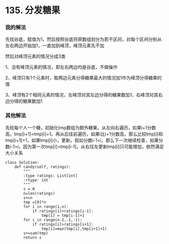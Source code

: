 # 135. 分发糖果

### 我的解法

先找谷底，赋值为1，然后按照谷底将原数组划分为若干区间，对每个区间分别从左右两边开始加1，一直加到峰顶，峰顶元素先不加

然后对峰顶元素的情况分成3类

1、没有峰顶元素的情况，即左右两边均是谷底，不做操作

2、峰顶只有1个元素时，取两边元素分得糖果最大的情况加1作为峰顶分得糖果的值

3、峰顶有2个相同元素的情况，左峰顶对其左边分得的糖果数加1，右峰顶对其右边分得的糖果数加1

### 其他解法

先给每个人一个糖，初始化tmp数组为额外糖果。从左向右遍历，如果i+1分数高，tmp[i+1]=tmp[i]+1。再从后往前遍历，如果i比i+1分数高，那么比较tmp[i]和tmp[i+1]+1，如果tmp[i]小，更新。假如分数i-1<i，那么下一次继续检查，如果分数i-1>i，因为第一次tmp[i]>tmp[i-1]，从右往左更新tmp[i]只可能增加，依然满足大小关系


```
class Solution:
    def candy(self, ratings):
        """
        :type ratings: List[int]
        :rtype: int
        """
        s = 0
        n=len(ratings)
        s+=n
        tmp =[0]*n
        for i in range(1,n):
            if ratings[i]>ratings[i-1]:
                tmp[i] = tmp[i-1]+1
        for i in range(n-2,-1,-1):
            if ratings[i]>ratings[i+1]:
                tmp[i]=max(tmp[i],tmp[i+1]+1)
        s+=sum(tmp)
        return s
```
